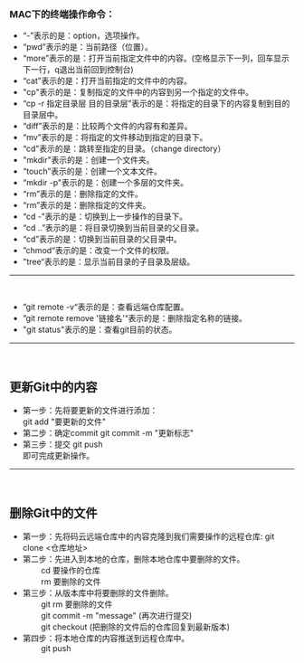 

### MAC下的终端操作命令：
- “-”表示的是：option，选项操作。
- “pwd”表示的是：当前路径（位置）。
- “more”表示的是：打开当前指定文件中的内容。(空格显示下一列，回车显示下一行，q退出当前回到控制台)
- “cat”表示的是：打开当前指定的文件中的内容。
- "cp"表示的是：复制指定的文件中的内容到另一个指定的文件中。
- “cp -r 指定目录层 目的目录层”表示的是：将指定的目录下的内容复制到目的目录层中。
- “diff”表示的是：比较两个文件的内容有和差异。
- “mv”表示的是：将指定的文件移动到指定的目录下。
- “cd"表示的是：跳转至指定的目录。（change directory）
- "mkdir"表示的是：创建一个文件夹。
- “touch”表示的是：创建一个文本文件。
- “mkdir -p"表示的是：创建一个多层的文件夹。
- “rm”表示的是：删除指定的文件。
- “rm”表示的是：删除指定的文件夹。
- “cd -”表示的是：切换到上一步操作的目录下。
- “cd ..”表示的是：将目录切换到当前目录的父目录。
- “cd”表示的是：切换到当前目录的父目录中。
- ”chmod“表示的是：改变一个文件的权限。
- ”tree“表示的是：显示当前目录的子目录及层级。
---
&nbsp;
- ”git remote -v“表示的是：查看远端仓库配置。
- ”git remote remove '链接名'“表示的是：删除指定名称的链接。
- "git status"表示的是：查看git目前的状态。

---
&nbsp;
## **更新Git中的内容**  
- 第一步：先将要更新的文件进行添加：  
    git add "要更新的文件"
- 第二步：确定commit
    git commit -m "更新标志"
- 第三步：提交
    git push  
即可完成更新操作。

--- 
&nbsp;
## **删除Git中的文件**
- 第一步：先将码云远端仓库中的内容克隆到我们需要操作的远程仓库: git clone <仓库地址>  
- 第二步：先进入到本地的仓库，删除本地仓库中要删除的文件。  
&emsp;&emsp; cd 要操作的仓库  
&emsp;&emsp; rm 要删除的文件
- 第三步：从版本库中将要删除的文件删除。  
&emsp;&emsp; git rm 要删除的文件  
&emsp;&emsp; git commit -m "message" (再次进行提交)  
&emsp;&emsp; git checkout (把删除的文件后的仓库回复到最新版本)
- 第四步：将本地仓库的内容推送到远程仓库中。  
&emsp;&emsp; git push   